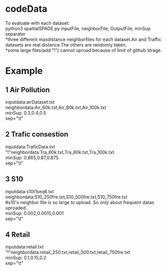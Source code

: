 # codeData
To evaluate with each dataset:<br>
python3 spaitialSPADE.py inputFile, neighborFile, OutputFile, minSup separater<br>
*three different maxdistance neighborfiles for each dataset.Air and Traffic datasets are real distance.The others are randomly taken.<br>
*some large files(add "!") cannot uproad because of limit of github strage.<br>

# Example
 ## 1 Air Pollution<br>
  inputdata:airDataset.txt<br>
  neighbordata:Air_60k.txt,Air_80k.txt,Air_100k.txt<br>
  minSup: 0.3,0.4,0.5<br>
  sep="\t"<br>
 ## 2 Trafic consestion<br>
  inputdata:TraficData.txt<br>
  "!"neighbordata:Tra_60k.txt,Tra_80k.txt,Tra_100k.txt<br>
  minSup: 0.865,0.87,0.875<br>
  sep="\t"<br>
 ## 3 S10
  inputdata:s10t1seq6.txt<br>
  neighbordata:S10_250fre.txt,S10_500fre.txt,S10_750fre.txt<br>
    #s10's neighbor file is so large to upload. So only about frequent datas uproaded.<br>
  minSup: 0.002,0.0015,0.001<br>
  sep="\t"<br>
 ## 4 Retail
  inputdata:retail.txt<br>
  "!"neighbordata:retail_250.txt,retail_500.txt,retail_750fre.txt<br>
  minSup: 0.1,0.15,0.2<br>
  sep="\t"<br>
  
